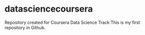 datasciencecoursera
===================

Repository created for Coursera Data Science Track
This is my first repository in Github.
